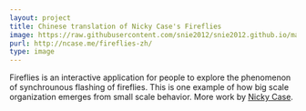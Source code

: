 ```yaml
---
layout: project
title: Chinese translation of Nicky Case's Fireflies
image: https://raw.githubusercontent.com/snie2012/snie2012.github.io/master/images/projects/fireflies.png
purl: http://ncase.me/fireflies-zh/
type: image
---
```


Fireflies is an interactive application for people to explore the phenomenon of synchrounous flashing of fireflies. This is one example of how big scale organization emerges from small scale behavior. More work by [Nicky Case](http://ncase.me).
